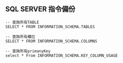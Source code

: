 ## SQL SERVER 指令備份

```
-- 查詢所有TABLE
SELECT * FROM INFORMATION_SCHEMA.TABLES

-- 查詢所有欄位
SELECT * FROM INFORMATION_SCHEMA.COLUMNS

-- 查詢所有primanyKey
select * From INFORMATION_SCHEMA.KEY_COLUMN_USAGE 
```
              